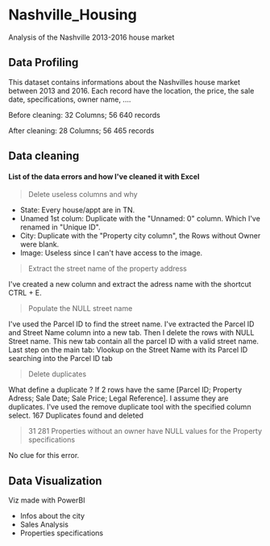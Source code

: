 # Nashville_Housing

Analysis of the Nashville 2013-2016 house market

## Data Profiling

This dataset contains informations about the Nashvilles house market between 2013 and 2016. Each record have the location, the price, the sale date, specifications, owner name, ....


Before cleaning:
32 Columns;
56 640 records

After cleaning:
28 Columns;
56 465 records


## Data cleaning


#### List of the data errors and how I've cleaned it with Excel

> Delete useless columns and why

- State: Every house/appt are in TN.
- Unamed 1st colum: Duplicate with the "Unnamed: 0" column. Which I've renamed in "Unique ID".
- City: Duplicate with the "Property city column", the Rows without Owner were blank.
- Image: Useless since I can't have access to the image. 


> Extract the street name of the property address

I've created a new column and extract the adress name with the shortcut CTRL + E. 


> Populate the NULL street name

I've used the Parcel ID to find the street name. I've extracted the Parcel ID and Street Name column into a new tab. Then I delete the rows with NULL Street name. This new tab contain all the parcel ID with a valid street name. Last step on the main tab: Vlookup on the Street Name with its Parcel ID searching into the Parcel ID tab


> Delete duplicates

What define a duplicate ? If 2 rows have the same [Parcel ID; Property Adress; Sale Date; Sale Price; Legal Reference]. I assume they are duplicates. I've used the remove duplicate tool with the specified column select. 167 Duplicates found and deleted

> 31 281 Properties without an owner have NULL values for the Property specifications

No clue for this error.

## Data Visualization

Viz made with PowerBI

* Infos about the city
* Sales Analysis
* Properties specifications 




